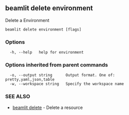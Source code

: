 ## beamlit delete environment

Delete a Environment

```
beamlit delete environment [flags]
```

### Options

```
  -h, --help   help for environment
```

### Options inherited from parent commands

```
  -o, --output string      Output format. One of: pretty,yaml,json,table
  -w, --workspace string   Specify the workspace name
```

### SEE ALSO

* [beamlit delete](beamlit_delete.md)	 - Delete a resource

